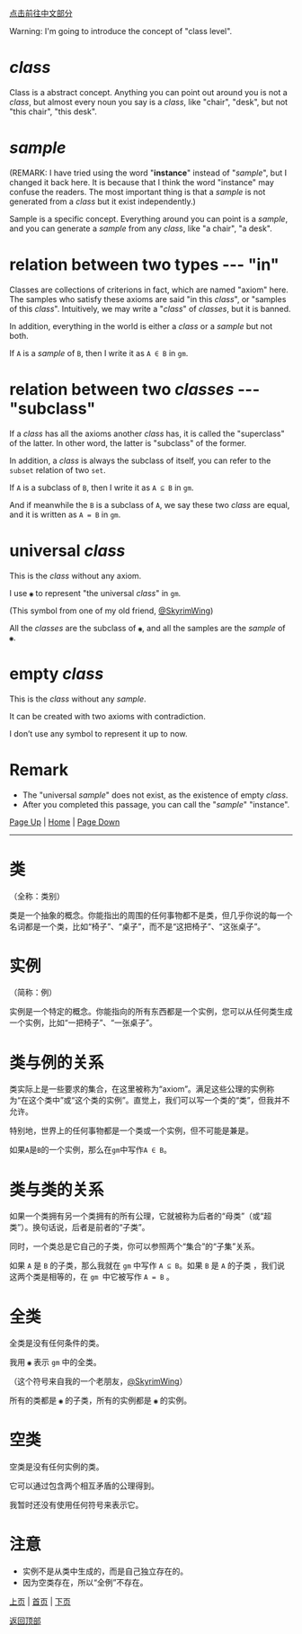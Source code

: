 [点击前往中文部分](#类类别)<!--未定-->

Warning: I'm going to introduce the concept of "class level".


# *class*

Class is a abstract concept. Anything you can point out around you is not a *class*, but almost every noun you say is a *class*, like "chair", "desk", but not "this chair", "this desk".

# *sample*

(REMARK: I have tried using the word "**instance**" instead of "*sample*", but I changed it back here. It is because that I think the word "instance" may confuse the readers. The most important thing is that a *sample* is not generated from a *class* but it exist independently.)

Sample is a specific concept. Everything around you can point is a *sample*, and you can generate a *sample* from any *class*, like "a chair", "a desk".

# relation between two types --- "in"

Classes are collections of criterions in fact, which are named "axiom" here. The samples who satisfy these axioms are said "in this *class*", or "samples of this *class*". Intuitively, we may write a "*class*" of *classes*, but it is banned.

In addition, everything in the world is either a *class* or a *sample* but not both.

If `A` is a *sample* of `B`, then I write it as `A ∈ B` in `gm`.

# relation between two *classes* --- "subclass"

If a *class* has all the axioms another *class* has, it is called the "superclass" of the latter. In other word, the latter is "subclass" of the former.

In addition, a *class* is always the subclass of itself, you can refer to the `subset` relation of two `set`.

If `A` is a subclass of `B`, then I write it as `A ⊆ B` in `gm`.

And if meanwhile the `B` is a subclass of `A`, we say these two *class* are equal, and it is written as `A = B` in `gm`.

# universal *class*

This is the *class* without any axiom.

I use `◉` to represent "the universal *class*" in `gm`.

(This symbol from one of my old friend, [@SkyrimWing](https://github.com/SkyrimWing))

All the *classes* are the subclass of `◉`, and all the samples are the *sample* of `◉`.

# empty *class*

This is the *class* without any *sample*. 

It can be created with two axioms with contradiction.

I don’t use any symbol to represent it up to now.

# Remark

* The "universal *sample*" does not exist, as the existence of empty *class*.
* After you completed this passage, you can call the "*sample*" "instance".

[Page Up](0) | [Home](Home#content-----目录) | [Page Down](2)

---

# 类
（全称：类别）

类是一个抽象的概念。你能指出的周围的任何事物都不是类，但几乎你说的每一个名词都是一个类，比如“椅子”、“桌子”，而不是“这把椅子”、“这张桌子”。

# 实例
（简称：例）

实例是一个特定的概念。你能指向的所有东西都是一个实例，您可以从任何类生成一个实例，比如“一把椅子”、“一张桌子”。

# 类与例的关系
类实际上是一些要求的集合，在这里被称为“axiom”。满足这些公理的实例称为“在这个类中”或“这个类的实例”。直觉上，我们可以写一个类的“类”，但我并不允许。

特别地，世界上的任何事物都是一个类或一个实例，但不可能是兼是。

如果`A`是`B`的一个实例，那么在`gm`中写作`A ∈ B`。

# 类与类的关系
如果一个类拥有另一个类拥有的所有公理，它就被称为后者的“母类”（或“超类”）。换句话说，后者是前者的“子类”。

同时，一个类总是它自己的子类，你可以参照两个“集合”的“子集”关系。

如果 `A` 是 `B` 的子类，那么我就在 `gm` 中写作 `A ⊆ B`。如果 `B` 是 `A` 的子类
，我们说这两个类是相等的，在 `gm `中它被写作 `A = B` 。

# 全类

全类是没有任何条件的类。

我用 `◉` 表示 `gm` 中的全类。

（这个符号来自我的一个老朋友，[@SkyrimWing](https://github.com/SkyrimWing)）

所有的类都是 `◉` 的子类，所有的实例都是 `◉` 的实例。

# 空类

空类是没有任何实例的类。

它可以通过包含两个相互矛盾的公理得到。

我暂时还没有使用任何符号来表示它。

# 注意

* 实例不是从类中生成的，而是自己独立存在的。
* 因为空类存在，所以“全例”不存在。

[上页](0) | [首页](Home#content-----目录) | [下页](2)

[返回顶部](#)